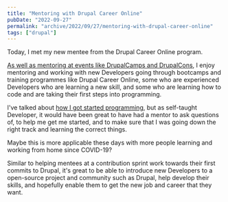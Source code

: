 ```yaml
---
title: "Mentoring with Drupal Career Online"
pubDate: "2022-09-27"
permalink: "archive/2022/09/27/mentoring-with-drupal-career-online"
tags: ["drupal"]
---
```


Today, I met my new mentee from the Drupal Career Online program.

[As well as mentoring at events like DrupalCamps and DrupalCons]({{site.url}}/archive/2022/09/21/being-drupal-contribution-mentor), I enjoy mentoring and working with new Developers going through bootcamps and training programmes like Drupal Career Online, some who are experienced Developers who are learning a new skill, and some who are learning how to code and are taking their first steps into programming.

I've talked about [how I got started programming]({{site.url}}/archive/2022-08-28/how-started-programming), but as self-taught Developer, it would have been great to have had a mentor to ask questions of, to help me get me started, and to make sure that I was going down the right track and learning the correct things.

Maybe this is more applicable these days with more people learning and working from home since COVID-19?

Similar to helping mentees at a contribution sprint work towards their first commits to Drupal, it's great to be able to introduce new Developers to a open-source project and community such as Drupal, help develop their skills, and hopefully enable them to get the new job and career that they want.
